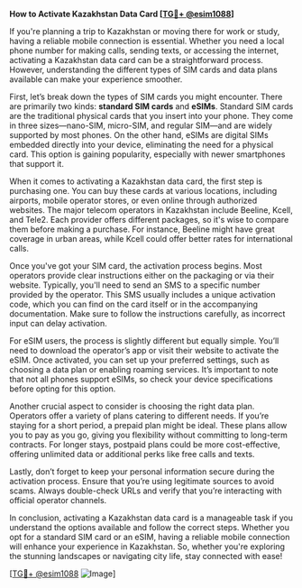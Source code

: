 **How to Activate Kazakhstan Data Card [[TG💪+ @esim1088](https://t.me/s/esim1088)]**

If you're planning a trip to Kazakhstan or moving there for work or study, having a reliable mobile connection is essential. Whether you need a local phone number for making calls, sending texts, or accessing the internet, activating a Kazakhstan data card can be a straightforward process. However, understanding the different types of SIM cards and data plans available can make your experience smoother.

First, let’s break down the types of SIM cards you might encounter. There are primarily two kinds: **standard SIM cards** and **eSIMs**. Standard SIM cards are the traditional physical cards that you insert into your phone. They come in three sizes—nano-SIM, micro-SIM, and regular SIM—and are widely supported by most phones. On the other hand, eSIMs are digital SIMs embedded directly into your device, eliminating the need for a physical card. This option is gaining popularity, especially with newer smartphones that support it.

When it comes to activating a Kazakhstan data card, the first step is purchasing one. You can buy these cards at various locations, including airports, mobile operator stores, or even online through authorized websites. The major telecom operators in Kazakhstan include Beeline, Kcell, and Tele2. Each provider offers different packages, so it's wise to compare them before making a purchase. For instance, Beeline might have great coverage in urban areas, while Kcell could offer better rates for international calls.

Once you've got your SIM card, the activation process begins. Most operators provide clear instructions either on the packaging or via their website. Typically, you'll need to send an SMS to a specific number provided by the operator. This SMS usually includes a unique activation code, which you can find on the card itself or in the accompanying documentation. Make sure to follow the instructions carefully, as incorrect input can delay activation.

For eSIM users, the process is slightly different but equally simple. You’ll need to download the operator’s app or visit their website to activate the eSIM. Once activated, you can set up your preferred settings, such as choosing a data plan or enabling roaming services. It’s important to note that not all phones support eSIMs, so check your device specifications before opting for this option.

Another crucial aspect to consider is choosing the right data plan. Operators offer a variety of plans catering to different needs. If you’re staying for a short period, a prepaid plan might be ideal. These plans allow you to pay as you go, giving you flexibility without committing to long-term contracts. For longer stays, postpaid plans could be more cost-effective, offering unlimited data or additional perks like free calls and texts.

Lastly, don’t forget to keep your personal information secure during the activation process. Ensure that you’re using legitimate sources to avoid scams. Always double-check URLs and verify that you’re interacting with official operator channels.

In conclusion, activating a Kazakhstan data card is a manageable task if you understand the options available and follow the correct steps. Whether you opt for a standard SIM card or an eSIM, having a reliable mobile connection will enhance your experience in Kazakhstan. So, whether you're exploring the stunning landscapes or navigating city life, stay connected with ease!

[[TG💪+ @esim1088](https://t.me/s/esim1088) ![Image](https://i.postimg.cc/Y0z9fWf4/image.png)]